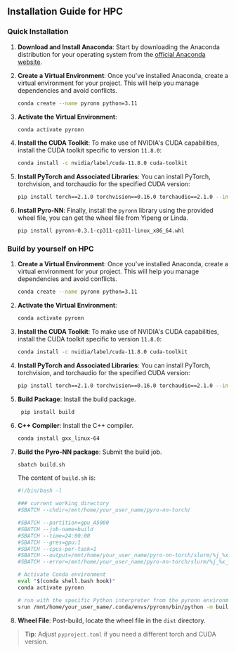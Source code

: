 ## Installation Guide for HPC

### Quick Installation

1. **Download and Install Anaconda**:
   Start by downloading the Anaconda distribution for your operating system from
   the [official Anaconda website](https://www.anaconda.com/products/distribution#download-section).

2. **Create a Virtual Environment**:
   Once you've installed Anaconda, create a virtual environment for your project. This will help you manage dependencies
   and avoid conflicts.

   ```bash
   conda create --name pyronn python=3.11
   ```

3. **Activate the Virtual Environment**:

   ```bash
   conda activate pyronn
   ```

4. **Install the CUDA Toolkit**:
   To make use of NVIDIA's CUDA capabilities, install the CUDA toolkit specific to version `11.8.0`:

   ```bash
   conda install -c nvidia/label/cuda-11.8.0 cuda-toolkit
   ```

5. **Install PyTorch and Associated Libraries**:
   You can install PyTorch, torchvision, and torchaudio for the specified CUDA version:

   ```bash
   pip install torch==2.1.0 torchvision==0.16.0 torchaudio==2.1.0 --index-url https://download.pytorch.org/whl/cu118
   ```

6. **Install Pyro-NN**:
   Finally, install the `pyronn` library using the provided wheel file, you can get the wheel file from Yipeng or Linda.

   ```bash
   pip install pyronn-0.3.1-cp311-cp311-linux_x86_64.whl
   ```

### Build by yourself on HPC


1. **Create a Virtual Environment**:
   Once you've installed Anaconda, create a virtual environment for your project. This will help you manage dependencies
   and avoid conflicts.

   ```bash
   conda create --name pyronn python=3.11
   ```

2. **Activate the Virtual Environment**:

   ```bash
   conda activate pyronn
   ```

3. **Install the CUDA Toolkit**:
   To make use of NVIDIA's CUDA capabilities, install the CUDA toolkit specific to version `11.8.0`:

   ```bash
   conda install -c nvidia/label/cuda-11.8.0 cuda-toolkit
   ```

4. **Install PyTorch and Associated Libraries**:
   You can install PyTorch, torchvision, and torchaudio for the specified CUDA version:

   ```bash
   pip install torch==2.1.0 torchvision==0.16.0 torchaudio==2.1.0 --index-url https://download.pytorch.org/whl/cu118
   ```
5. **Build Package**: Install the build package.
   ```bash
    pip install build
    ```
6. **C++ Compiler**: Install the C++ compiler.

   ```bash
   conda install gxx_linux-64
   ```
7. **Build the Pyro-NN package**: Submit the build job.

   ```bash
   sbatch build.sh
   ```
   The content of `build.sh` is:
   ```bash
   #!/bin/bash -l

   ### current working directory
   #SBATCH --chdir=/mnt/home/your_user_name/pyro-nn-torch/
   
   #SBATCH --partition=gpu_A5000
   #SBATCH --job-name=build
   #SBATCH --time=24:00:00
   #SBATCH --gres=gpu:1
   #SBATCH --cpus-per-task=1
   #SBATCH --output=/mnt/home/your_user_name/pyro-nn-torch/slurm/%j_%x_%Y%m%d.out
   #SBATCH --error=/mnt/home/your_user_name/pyro-nn-torch/slurm/%j_%x_%Y%m%d_error.out
   
   # Activate Conda environment
   eval "$(conda shell.bash hook)"
   conda activate pyronn
   
   # run with the specific Python interpreter from the pyronn environment
   srun /mnt/home/your_user_name/.conda/envs/pyronn/bin/python -m build
   ```

8. **Wheel File**: Post-build, locate the wheel file in the `dist` directory.

> **Tip**: Adjust `pyproject.toml` if you need a different torch and CUDA version.

